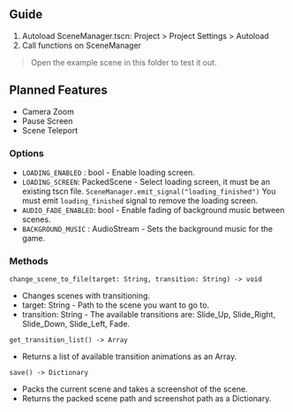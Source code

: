 ## Guide
1. Autoload SceneManager.tscn: Project > Project Settings > Autoload
2. Call functions on SceneManager

> Open the example scene in this folder to test it out.

## Planned Features
- Camera Zoom
- Pause Screen
- Scene Teleport

### Options
- `LOADING_ENABLED` : bool - Enable loading screen.
- `LOADING_SCREEN`: PackedScene - Select loading screen, it must be an existing tscn file.
```SceneManager.emit_signal("loading_finished")```
You must emit `loading_finished` signal to remove the loading screen.
- `AUDIO_FADE_ENABLED`: bool - Enable fading of background music between scenes.
- `BACKGROUND_MUSIC` : AudioStream - Sets the background music for the game.

### Methods
```change_scene_to_file(target: String, transition: String) -> void```
- Changes scenes with transitioning.
- target: String - Path to the scene you want to go to.
- transition: String - The available transitions are: Slide_Up, Slide_Right, Slide_Down, Slide_Left, Fade.

```get_transition_list() -> Array```
- Returns a list of available transition animations as an Array.

```save() -> Dictionary```
- Packs the current scene and takes a screenshot of the scene.
- Returns the packed scene path and screenshot path as a Dictionary.

